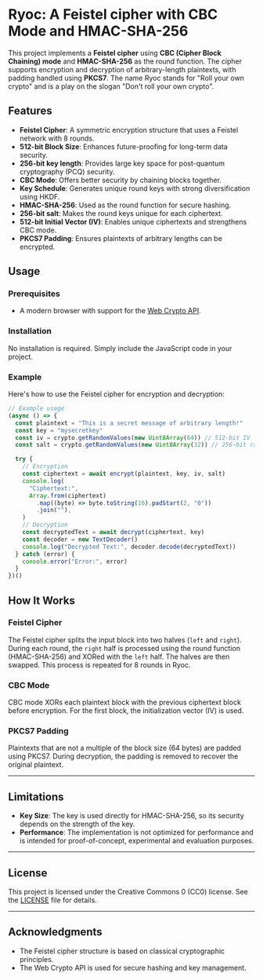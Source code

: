 # Ryoc: A Feistel cipher with CBC Mode and HMAC-SHA-256

This project implements a **Feistel cipher** using **CBC (Cipher Block Chaining) mode** and **HMAC-SHA-256** as the round function. The cipher supports encryption and decryption of arbitrary-length plaintexts, with padding handled using **PKCS7**.
The name Ryoc stands for "Roll your own crypto" and is a play on the slogan "Don't roll your own crypto".

## Features
- **Feistel Cipher**: A symmetric encryption structure that uses a Feistel network with 8 rounds.
- **512-bit Block Size**: Enhances future-proofing for long-term data security.
- **256-bit key length**: Provides large key space for post-quantum cryptography (PCQ) security.
- **CBC Mode**: Offers better security by chaining blocks together.
- **Key Schedule**: Generates unique round keys with strong diversification using HKDF.
- **HMAC-SHA-256**: Used as the round function for secure hashing.
- **256-bit salt**: Makes the round keys unique for each ciphertext.
- **512-bit Initial Vector (IV)**: Enables unique ciphertexts and strengthens CBC mode.
- **PKCS7 Padding**: Ensures plaintexts of arbitrary lengths can be encrypted.

## Usage

### Prerequisites
- A modern browser with support for the [Web Crypto API](https://developer.mozilla.org/en-US/docs/Web/API/Web_Crypto_API).

### Installation
No installation is required. Simply include the JavaScript code in your project.

### Example
Here's how to use the Feistel cipher for encryption and decryption:

```javascript
// Example usage
(async () => {
  const plaintext = "This is a secret message of arbitrary length!"
  const key = "mysecretkey"
  const iv = crypto.getRandomValues(new Uint8Array(64)) // 512-bit IV
  const salt = crypto.getRandomValues(new Uint8Array(32)) // 256-bit random salt

  try {
    // Encryption
    const ciphertext = await encrypt(plaintext, key, iv, salt)
    console.log(
      "Ciphertext:",
      Array.from(ciphertext)
        .map((byte) => byte.toString(16).padStart(2, "0"))
        .join(""),
    )
    // Decryption
    const decryptedText = await decrypt(ciphertext, key)
    const decoder = new TextDecoder()
    console.log("Decrypted Text:", decoder.decode(decryptedText))
  } catch (error) {
    console.error("Error:", error)
  }
})()
```

## How It Works

### Feistel Cipher
The Feistel cipher splits the input block into two halves (`left` and `right`). During each round, the `right` half is processed using the round function (HMAC-SHA-256) and XORed with the `left` half. The halves are then swapped. This process is repeated for 8 rounds in Ryoc.

### CBC Mode
CBC mode XORs each plaintext block with the previous ciphertext block before encryption. For the first block, the initialization vector (IV) is used.

### PKCS7 Padding
Plaintexts that are not a multiple of the block size (64 bytes) are padded using PKCS7. During decryption, the padding is removed to recover the original plaintext.

---

## Limitations
- **Key Size**: The key is used directly for HMAC-SHA-256, so its security depends on the strength of the key.
- **Performance**: The implementation is not optimized for performance and is intended for proof-of-concept, experimental and evaluation purposes.

---

## License
This project is licensed under the Creative Commons 0 (CC0) license. See the [LICENSE](LICENSE) file for details.

---

## Acknowledgments
- The Feistel cipher structure is based on classical cryptographic principles.
- The Web Crypto API is used for secure hashing and key management.
